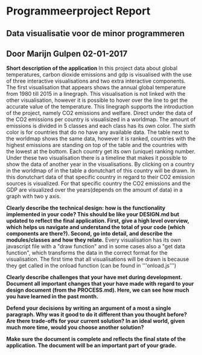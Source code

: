 # Programmeerproject Report
## Data visualisatie voor de minor programmeren
## Door Marijn Gulpen 02-01-2017

**Short description of the application**
In this project data about global temperatures, carbon dioxide emissions and gdp is visualised with the use of three interactive visualisations and two extra interactive components. The first visualisation that appears shows the annual global temperature from 1980 till 2015 in a linegraph. This visualisation is not linked with the other visualisation, however it is possible to hover over the line to get the accurate value of the temperature. This linegraph supports the introduction of the project, namely CO2 emissions and welfare. 
Direct under the data of the CO2 emissions per country is visualisized in a worldmap. The amount of emissions is divided in 5 classes and each class has its own color. The sixth color is for countries that do no have any available data. The table next to the worldmap shows the same data, however it is ranked, countries with the highest emissions are standing on top of the table and the countries with the lowest at the bottom. Each country get its own (unique) ranking number. 
Under these two visualisation there is a timeline that makes it possible to show the data of another year in the visualisations.
By clicking on a country in the worldmap of in the table a donutchart of this country will be drawn. In this donutchart data of that specific country in regard to their CO2 emission sources is visualized. For that specific country the CO2 emissions and the GDP are visualized over the years(depends on the amount of data) in a graph with two y axis. 
   

**Clearly describe the technical design: how is the functionality implemented in your code? This should be like your DESIGN.md but updated to reflect the final application. First, give a high level overview, which helps us navigate and understand the total of your code (which components are there?). Second, go into detail, and describe the modules/classes and how they relate.**
Every visualisation has its own javascript file with a "draw function" and in some cases also a "get data function", which transforms the data in the correct format for the visualisation. The first time that all visualisations will be drawn is because they get called in the onload function (can be found in '''onload.js''')


**Clearly describe challenges that your have met during development. Document all important changes that your have made with regard to your design document (from the PROCESS.md). Here, we can see how much you have learned in the past month.**

**Defend your decisions by writing an argument of a most a single paragraph. Why was it good to do it different than you thought before? Are there trade-offs for your current solution? In an ideal world, given much more time, would you choose another solution?**

**Make sure the document is complete and reflects the final state of the application. The document will be an important part of your grade.**